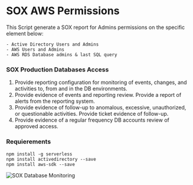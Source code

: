 # SOX AWS Permissions

This Script generate a SOX report for Admins permissions on the specific element below:

    - Active Directory Users and Admins
    - AWS Users and Admins
    - AWS RDS Database admins & last SQL query


### SOX Production Databases Access

1. Provide reporting configuration for monitoring of events, changes, and activities to, from and in the DB environments.
2. Provide evidence of events and reporting review. Provide a report of alerts from the reporting system.
3. Provide evidence of follow-up to anomalous, excessive, unauthorized, or questionable activities. Provide ticket evidence of follow-up.
4. Provide evidence of a regular frequency DB accounts review of approved access.


### Requierements
    npm install -g serverless
    npm install activedirectory --save
    npm install aws-sdk --save


![ SOX Database Monitoring  ](https://github.com/fsclyde/sox-github-perms/blob/master/images/monitoring.png "Database")
